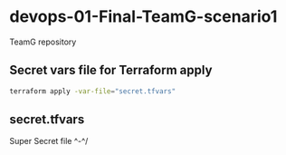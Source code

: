 # devops-01-Final-TeamG-scenario1
TeamG repository

## Secret vars file for Terraform apply
```bash
terraform apply -var-file="secret.tfvars"
```

## secret.tfvars
Super Secret file ^-^/